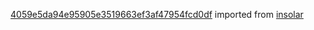 [4059e5da94e95905e3519663ef3af47954fcd0df](https://github.com/insolar/insolar/commit/4059e5da94e95905e3519663ef3af47954fcd0df) imported from [insolar](https://github.com/insolar/insolar)
